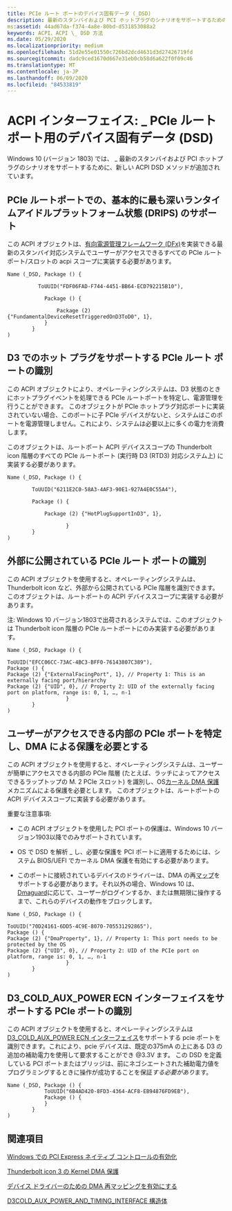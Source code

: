 ```yaml
---
title: PCIe ルート ポートのデバイス固有データ (_DSD)
description: 最新のスタンバイおよび PCI ホットプラグのシナリオをサポートするための ACPI _DSD 方法
ms:assetid: 44ad67da-f374-4a8e-80bd-d531853088a2
keywords: ACPI、ACPI \_ DSD 方法
ms.date: 05/29/2020
ms.localizationpriority: medium
ms.openlocfilehash: 51d2e55e01550c726bd2dcd4631d3d27426719fd
ms.sourcegitcommit: dadc9ced1670d667e31eb0cb58d6a622f0f09c46
ms.translationtype: MT
ms.contentlocale: ja-JP
ms.lasthandoff: 06/09/2020
ms.locfileid: "84533819"
---
```

# <a name="acpi-interface-device-specific-data-_dsd-for-pcie-root-ports"></a>ACPI インターフェイス: \_ PCIe ルートポート用のデバイス固有データ (DSD)

Windows 10 (バージョン 1803) では、 \_ 最新のスタンバイおよび PCI ホットプラグのシナリオをサポートするために、新しい ACPI DSD メソッドが追加されています。

## <a name="directed-deepest-runtime-idle-platform-state-drips-support-on-pcie-root-ports"></a>PCIe ルートポートでの、基本的に最も深いランタイムアイドルプラットフォーム状態 (DRIPS) のサポート

 この ACPI オブジェクトは、[有向電源管理フレームワーク (DFx)](../kernel/introduction-to-the-directed-power-management-framework.md)を実装できる最新のスタンバイ対応システムでユーザーがアクセスできるすべての PCIe ルートポート/スロットの acpi スコープに実装する必要があります。

```ASL
Name (_DSD, Package () {

          ToUUID("FDF06FAD-F744-4451-BB64-ECD792215B10"),

            Package () {

                Package (2) {"FundamentalDeviceResetTriggeredOnD3ToD0", 1},
            }
        }
)
```

## <a name="identifying-pcie-root-ports-supporting-hot-plug-in-d3"></a>D3 でのホット プラグをサポートする PCIe ルート ポートの識別

この ACPI オブジェクトにより、オペレーティングシステムは、D3 状態のときにホットプラグイベントを処理できる PCIe ルートポートを特定し、電源管理を行うことができます。 このオブジェクトが PCIe ホットプラグ対応ポートに実装されていない場合、このポートに子 PCIe デバイスがないと、システムはこのポートを電源管理しません。これにより、システムは必要以上に多くの電力を消費します。

このオブジェクトは、ルートポート ACPI デバイススコープの Thunderbolt icon 階層のすべての PCIe ルートポート (実行時 D3 (RTD3) 対応システム上) に実装する必要があります。

```ASL
Name (_DSD, Package () {  

        ToUUID("6211E2C0-58A3-4AF3-90E1-927A4E0C55A4"),  

        Package () {  

            Package (2) {"HotPlugSupportInD3", 1},  

                   }
        }
)
```

## <a name="identifying-externally-exposed-pcie-root-ports"></a>外部に公開されている PCIe ルート ポートの識別

この ACPI オブジェクトを使用すると、オペレーティングシステムは、Thunderbolt icon など、外部から公開されている PCIe 階層を識別できます。 このオブジェクトは、ルートポートの ACPI デバイススコープに実装する必要があります。

注: Windows 10 バージョン1803で出荷されるシステムでは、このオブジェクトは Thunderbolt icon 階層の PCIe ルートポートにのみ実装する必要があります。

```ASL
Name (_DSD, Package () {  

ToUUID("EFCC06CC-73AC-4BC3-BFF0-76143807C389"),
Package () {
Package (2) {"ExternalFacingPort", 1}, // Property 1: This is an externally facing port/hierarchy
Package (2) {"UID", 0}, // Property 2: UID of the externally facing port on platform, range is: 0, 1, …, n-1
                   }
        }
)
```

## <a name="identifying-internal-pcie-ports-accessible-to-users-and-requiring-dma-protection"></a>ユーザーがアクセスできる内部の PCIe ポートを特定し、DMA による保護を必要とする

この ACPI オブジェクトを使用すると、オペレーティングシステムは、ユーザーが簡単にアクセスできる内部の PCIe 階層 (たとえば、ラッチによってアクセスできるラップトップの M. 2 PCIe スロット) を識別し、OS[カーネル DMA 保護](https://docs.microsoft.com/windows/security/information-protection/kernel-dma-protection-for-thunderbolt)メカニズムによる保護を必要とします。 このオブジェクトは、ルートポートの ACPI デバイススコープに実装する必要があります。

重要な注意事項:

- この ACPI オブジェクトを使用した PCI ポートの保護は、Windows 10 バージョン1903以降でのみサポートされています。

- OS で DSD を解析 \_ し、必要な保護を PCI ポートに適用するためには、システム BIOS/UEFI でカーネル DMA 保護を有効にする必要があります。

- このポートに接続されているデバイスのドライバーは、DMA の再[マップ](https://docs.microsoft.com/windows-hardware/drivers/pci/enabling-dma-remapping-for-device-drivers)をサポートする必要があります。それ以外の場合、Windows 10 は、 [Dmaguard](https://docs.microsoft.com/windows/client-management/mdm/policy-csp-dmaguard)に応じて、ユーザーがログインするか、または無期限に操作するまで、これらのデバイスの動作をブロックします。

```asl
Name (_DSD, Package () {  

ToUUID("70D24161-6DD5-4C9E-8070-705531292865"),
Package () {
Package (2) {"DmaProperty", 1}, // Property 1: This port needs to be protected by the OS
Package (2) {"UID", 0}, // Property 2: UID of the PCIe port on platform, range is: 0, 1, …, n-1
                   }
        }
)
```

## <a name="identifying-pcie-ports-supporting-d3_cold_aux_power-ecn-interface"></a>D3_COLD_AUX_POWER ECN インターフェイスをサポートする PCIe ポートの識別

この ACPI オブジェクトを使用すると、オペレーティングシステムは[D3_COLD_AUX_POWER ECN インターフェイス](https://docs.microsoft.com/windows-hardware/drivers/ddi/wdm/ns-wdm-_d3cold_aux_power_and_timing_interface)をサポートする pcie ポートを識別できます。これにより、pcie デバイスは、既定の375mA の上にある D3 の追加の補助電力を使用して要求することができ @3.3V ます。 この DSD を定義している PCI ポートまたはブリッジは、前にネゴシエートされた補助電力値をプログラミングするときに操作が成功することを保証*する必要があり*ます。

```asl
Name (_DSD, Package () {
            ToUUID("6B4AD420-8FD3-4364-ACF8-EB94876FD9EB"),
            Package () {
            }
        }
)

```

## <a name="see-also"></a>関連項目

[Windows での PCI Express ネイティブ コントロールの有効化](enabling-pci-express-native-control.md)

[Thunderbolt icon 3 の Kernel DMA 保護](https://docs.microsoft.com/windows/security/information-protection/kernel-dma-protection-for-thunderbolt)

[デバイス ドライバーのための DMA 再マッピングを有効にする](https://docs.microsoft.com/windows-hardware/drivers/pci/enabling-dma-remapping-for-device-drivers)

[D3COLD_AUX_POWER_AND_TIMING_INTERFACE 構造体](https://docs.microsoft.com/windows-hardware/drivers/ddi/wdm/ns-wdm-_d3cold_aux_power_and_timing_interface)
